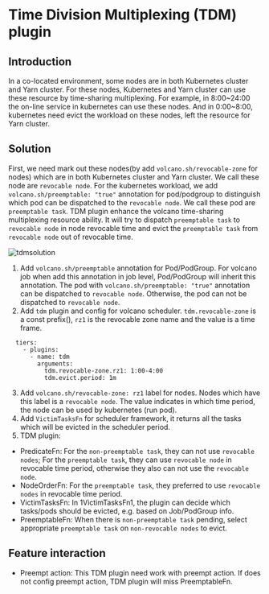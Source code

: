 # Time Division Multiplexing (TDM) plugin

## Introduction

In a co-located environment, some nodes are in both Kubernetes cluster and Yarn cluster. For these nodes, Kubernetes and Yarn cluster can use these resource by time-sharing multiplexing.
For example, in 8:00~24:00 the on-line service in kubernetes can use these nodes. And in 0:00~8:00, kubernetes need evict the workload on these nodes, left the resource for Yarn cluster.

## Solution

First, we need mark out these nodes(by add `volcano.sh/revocable-zone` for nodes) which are in both Kubernetes cluster and Yarn cluster. We call these node are `revocable node`. For the kubernetes 
workload, we add `volcano.sh/preemptable: "true"` annotation for pod/podgroup to distinguish which pod can be dispatched to the `revocable node`. We call these pod are `preemptable task`.
TDM plugin enhance the volcano time-sharing multiplexing resource ability. It will try to dispatch `preemptable task` to `revocable node` in node revocable time and evict the `preemptable task` from 
`revocable node` out of revocable time.

![tdmsolution](./images/tdmsolution.png)

1. Add `volcano.sh/preemptable` annotation for Pod/PodGroup. For volcano job when add this annotation in job level, Pod/PodGroup will inherit this annotation. The pod with `volcano.sh/preemptable: "true"` annotation can be dispatched to `revocable node`.
Otherwise, the pod can not be dispatched to `revocable node`.
2. Add `tdm` plugin and config for volcano scheduler. `tdm.revocable-zone` is a const prefix(), `rz1` is the revocable zone name and the value is a time frame. 

```
  tiers:
    - plugins:
      - name: tdm
        arguments:
          tdm.revocable-zone.rz1: 1:00-4:00
          tdm.evict.period: 1m

```
3. Add `volcano.sh/revocable-zone: rz1` label for nodes. Nodes which have this label is a `revocable node`. The value indicates in which time period, the node can be used by kubernetes (run pod).
4. Add `VictimTasksFn` for scheduler framework, it returns all the tasks which will be evicted in the scheduler period.
5. TDM plugin:
- PredicateFn: For the `non-preemptable task`, they can not use `revocable nodes`; For the `preemptable task`, they can use `revocable node` in revocable time period, otherwise they also can not use the `revocable node`.
- NodeOrderFn: For the `preemptable task`, they preferred to use `revocable nodes` in revocable time period.
- VictimTasksFn: In 1VictimTasksFn1, the plugin can decide which tasks/pods should be evicted, e.g. based on Job/PodGroup info.
- PreemptableFn: When there is `non-preemptable task` pending, select appropriate `preemptable task` on `non-revocable nodes` to evict.

## Feature interaction

- Preempt action: This TDM plugin need work with preempt action. If does not config preempt action, TDM plugin will miss PreemptableFn.
